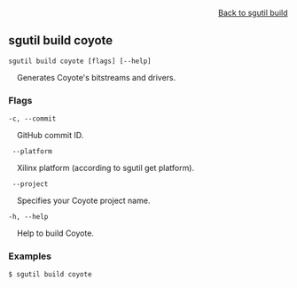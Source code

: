<div id="readme" class="Box-body readme blob js-code-block-container">
<article class="markdown-body entry-content p-3 p-md-6" itemprop="text">
<p align="right">
<a href="https://github.com/fpgasystems/sgrt/blob/main/cli/manual/sgutil-build.md#sgutil-build">Back to sgutil build</a>
</p>

## sgutil build coyote

<code>sgutil build coyote [flags] [--help]</code>
<p>
  &nbsp; &nbsp; Generates Coyote's bitstreams and drivers.
</p>

### Flags
<code>-c, --commit <string></code>
<p>
  &nbsp; &nbsp; GitHub commit ID.
</p>

<code>    --platform <string></code>
<p>
  &nbsp; &nbsp; Xilinx platform (according to sgutil get platform).
</p>

<code>    --project <string></code>
<p>
  &nbsp; &nbsp; Specifies your Coyote project name.
</p>

<code>-h, --help <string></code>
<p>
  &nbsp; &nbsp; Help to build Coyote.
</p>

### Examples
```
$ sgutil build coyote
```
